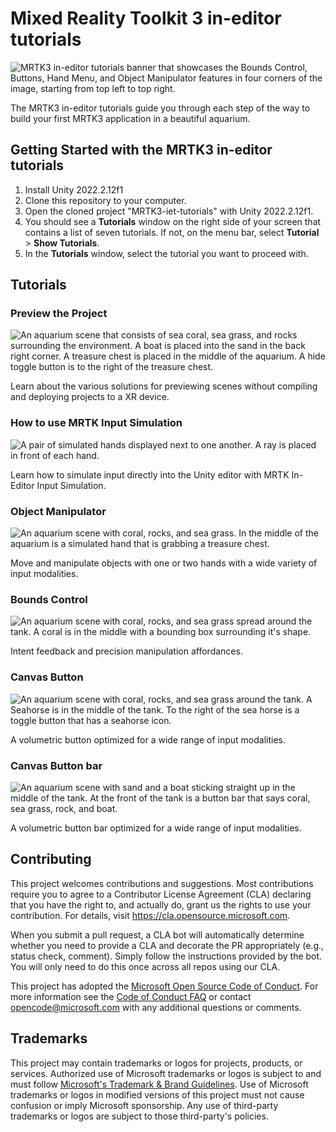 # Mixed Reality Toolkit 3 in-editor tutorials

![MRTK3 in-editor tutorials banner that showcases the Bounds Control, Buttons, Hand Menu, and Object Manipulator features in four corners of the image, starting from top left to top right.](Assets/READMEImages/banner.png)

The MRTK3 in-editor tutorials guide you through each step of the way to build your first MRTK3 application in a beautiful aquarium. 

## Getting Started with the MRTK3 in-editor tutorials

1. Install Unity 2022.2.12f1
1. Clone this repository to your computer.
1. Open the cloned project "MRTK3-iet-tutorials" with Unity 2022.2.12f1.
1. You should see a **Tutorials** window on the right side of your screen that contains a list of seven tutorials. If not, on the menu bar, select **Tutorial** > **Show Tutorials**.
1. In the **Tutorials** window, select the tutorial you want to proceed with.

## Tutorials

### Preview the Project

![An aquarium scene that consists of sea coral, sea grass, and rocks surrounding the environment. A boat is placed into the sand in the back right corner. A treasure chest is placed in the middle of the aquarium. A hide toggle button is to the right of the treasure chest.](Assets/READMEImages/preview-project-full.jpg)

Learn about the various solutions for previewing scenes without compiling and deploying projects to a XR device.

### How to use MRTK Input Simulation

![A pair of simulated hands displayed next to one another. A ray is placed in front of each hand.](Assets/READMEImages/hand-rays-full.png)

Learn how to simulate input directly into the Unity editor with MRTK In-Editor Input Simulation.

### Object Manipulator

![An aquarium scene with coral, rocks, and sea grass. In the middle of the aquarium is a simulated hand that is grabbing a treasure chest.](Assets/READMEImages/object-manipulator-full.jpg)

Move and manipulate objects with one or two hands with a wide variety of input modalities.

### Bounds Control

![An aquarium scene with coral, rocks, and sea grass spread around the tank. A coral is in the middle with a bounding box surrounding it's shape.](Assets/READMEImages/bounds-control-full.jpg)

Intent feedback and precision manipulation affordances.

### Canvas Button

![An aquarium scene with coral, rocks, and sea grass around the tank. A Seahorse is in the middle of the tank. To the right of the sea horse is a toggle button that has a seahorse icon.](Assets/READMEImages/canvas-button-full.jpg)

A volumetric button optimized for a wide range of input modalities.

### Canvas Button bar

![An aquarium scene with sand and a boat sticking straight up in the middle of the tank. At the front of the tank is a button bar that says coral, sea grass, rock, and boat.](Assets/READMEImages/button-bar-full.jpg)

A volumetric button bar optimized for a wide range of input modalities.

## Contributing

This project welcomes contributions and suggestions.  Most contributions require you to agree to a
Contributor License Agreement (CLA) declaring that you have the right to, and actually do, grant us
the rights to use your contribution. For details, visit https://cla.opensource.microsoft.com.

When you submit a pull request, a CLA bot will automatically determine whether you need to provide
a CLA and decorate the PR appropriately (e.g., status check, comment). Simply follow the instructions
provided by the bot. You will only need to do this once across all repos using our CLA.

This project has adopted the [Microsoft Open Source Code of Conduct](https://opensource.microsoft.com/codeofconduct/).
For more information see the [Code of Conduct FAQ](https://opensource.microsoft.com/codeofconduct/faq/) or
contact [opencode@microsoft.com](mailto:opencode@microsoft.com) with any additional questions or comments.

## Trademarks

This project may contain trademarks or logos for projects, products, or services. Authorized use of Microsoft 
trademarks or logos is subject to and must follow 
[Microsoft's Trademark & Brand Guidelines](https://www.microsoft.com/en-us/legal/intellectualproperty/trademarks/usage/general).
Use of Microsoft trademarks or logos in modified versions of this project must not cause confusion or imply Microsoft sponsorship.
Any use of third-party trademarks or logos are subject to those third-party's policies.
